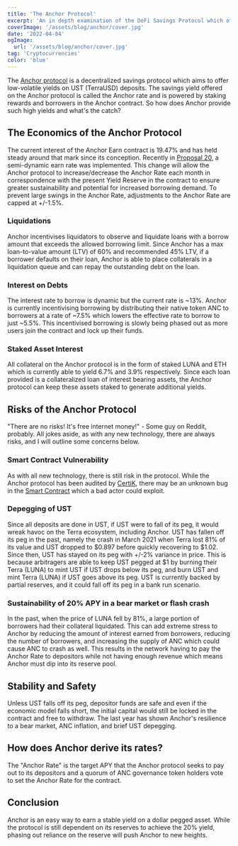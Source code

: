 ```yaml
---
title: 'The Anchor Protocol'
excerpt: 'An in depth examination of the DeFi Savings Protocol which offers up to 20% APY on UST.'
coverImage: '/assets/blog/anchor/cover.jpg'
date: '2022-04-04'
ogImage:
  url: '/assets/blog/anchor/cover.jpg'
tag: 'Cryptocurrencies'
color: 'blue'
---
```


The [Anchor protocol](https://www.anchorprotocol.com/) is a decentralized savings protocol which aims to offer low-volatile yields on UST (TerraUSD) deposits.  The savings yield offered on the Anchor protocol is called the Anchor rate and is powered by staking rewards and borrowers in the Anchor contract.  So how does Anchor provide such high yields and what's the catch?

## The Economics of the Anchor Protocol
The current interest of the Anchor Earn contract is 19.47% and has held steady around that mark since its conception.  Recently in [Proposal 20](https://app.anchorprotocol.com/poll/20), a semi-dynamic earn rate was implemented. This change will allow the Anchor protocol to increase/decrease the Anchor Rate each month in correspondence with the present Yield Reserve in the contract to ensure greater sustainability and potential for increased borrowing demand. To prevent large swings in the Anchor Rate, adjustments to the Anchor Rate are capped at +/-1.5%.

### Liquidations
Anchor incentivises liquidators to observe and liquidate loans with a borrow amount that exceeds the allowed borrowing limit. Since Anchor has a max loan-to-value amount (LTV) of 60% and recommended 45% LTV, if a borrower defaults on their loan, Anchor is able to place collaterals in a liquidation queue and can repay the outstanding debt on the loan.

### Interest on Debts
The interest rate to borrow is dynamic but the current rate is ~13%.  Anchor is currently incentivising borrowing by distributing their native token ANC to borrowers at a rate of ~7.5% which lowers the effective rate to borrow to just ~5.5%. This incentivised borrowing is slowly being phased out as more users join the contract and lock up their funds.

### Staked Asset Interest
All collateral on the Anchor protocol is in the form of staked LUNA and ETH which is currently able to yield 6.7% and 3.9% respectively. Since each loan provided is a collateralized loan of interest bearing assets, the Anchor protocol can keep these assets staked to generate additional yields. 

## Risks of the Anchor Protocol
"There are no risks! It's free internet money!" - Some guy on Reddit, probably.  All jokes aside, as with any new technology, there are always risks, and I will outline some concerns below.

### Smart Contract Vulnerability
As with all new technology, there is still risk in the protocol.  While the Anchor protocol has been audited by [CertiK](https://www.certik.com/), there may be an unknown bug in the [Smart Contract](https://www.ibm.com/topics/smart-contracts) which a bad actor could exploit.

### Depegging of UST
Since all deposits are done in UST, if UST were to fall of its peg, it would wreak havoc on the Terra ecosystem, including Anchor.  UST has fallen off its peg in the past, namely the crash in March 2021 when Terra lost 81% of its value and UST dropped to $0.897 before quickly recovering to $1.02. Since then, UST has stayed on its peg with +/-2% variance in price.  This is because arbitragers are able to keep UST pegged at $1 by burning their Terra (LUNA) to mint UST if UST drops below its peg, and burn UST and mint Terra (LUNA) if UST goes above its peg.  UST is currently backed by partial reserves, and it could fall off its peg in a bank run scenario.

### Sustainability of 20% APY in a bear market or flash crash
In the past, when the price of LUNA fell by 81%, a large portion of borrowers had their collateral liquidated.  This can add extreme stress to Anchor by reducing the amount of interest earned from borrowers, reducing the number of borrowers, and increasing the supply of ANC which could cause ANC to crash as well. This results in the network having to pay the Anchor Rate to depositors while not having enough revenue which means Anchor must dip into its reserve pool.

## Stability and Safety
Unless UST falls off its peg, depositor funds are safe and even if the economic model falls short, the initial capital would still be locked in the contract and free to withdraw. The last year has shown Anchor's resilience to a bear market, ANC inflation, and brief UST depegging.

## How does Anchor derive its rates?
The "Anchor Rate" is the target APY that the Anchor protocol seeks to pay out to its depositors and a quorum of ANC governance token holders vote to set the Anchor Rate for the contract.

## Conclusion
Anchor is an easy way to earn a stable yield on a dollar pegged asset.  While the protocol is still dependent on its reserves to achieve the 20% yield, phasing out reliance on the reserve will push Anchor to new heights.